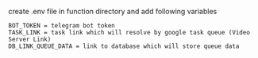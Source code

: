 
create .env file in function directory and add following variables
```
BOT_TOKEN = telegram bot token
TASK_LINK = task link which will resolve by google task queue (Video Server Link)
DB_LINK_QUEUE_DATA = link to database which will store queue data




```